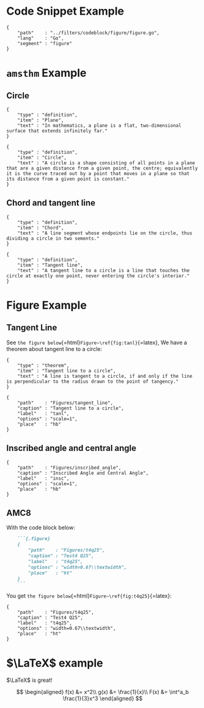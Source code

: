 # Code Snippet Example

```{.snippet}
{
    "path"    : "../filters/codeblock/figure/figure.go",
    "lang"    : "Go",
    "segment" : "figure"
}
```

# `amsthm` Example

## Circle

```{.theorem}
{
    "type" : "definition",
    "item" : "Plane",
    "text" : "In mathematics, a plane is a flat, two-dimensional surface that extends infinitely far."
}
```

```{.theorem}
{
    "type" : "definition",
    "item" : "Circle",
    "text" : "A circle is a shape consisting of all points in a plane that are a given distance from a given point, the centre; equivalently it is the curve traced out by a point that moves in a plane so that its distance from a given point is constant."
}
```

## Chord and tangent line

```{.theorem}
{
    "type" : "definition",
    "item" : "Chord",
    "text" : "A line segment whose endpoints lie on the circle, thus dividing a circle in two sements."
}
```

```{.theorem}
{
    "type" : "definition",
    "item" : "Tangent line",
    "text" : "A tangent line to a circle is a line that touches the circle at exactly one point, never entering the circle's interior."
}
```

# Figure Example

## Tangent Line

See `the figure below`{=html}`Figure~\ref{fig:tanl}`{=latex},
We have a theorem about tangent line to a circle:

```{.theorem}
{
    "type" : "theorem",
    "item" : "Tangent line to a circle",
    "text" : "A line is tangent to a circle, if and only if the line is perpendicular to the radius drawn to the point of tangency."
}
```

```{.figure}
{
    "path"    : "Figures/tangent_line",
    "caption" : "Tangent line to a circle",
    "label"   : "tanl",
    "options" : "scale=1",
    "place"   : "hb"
}
```

## Inscribed angle and central angle

```{.figure}
{
    "path"    : "Figures/inscribed_angle",
    "caption" : "Inscribed Angle and Central Angle",
    "label"   : "insc",
    "options" : "scale=1",
    "place"   : "hb"
}
```

## AMC8

With the code block below:

```Markdown
    ```{.figure}
    {
        "path"    : "Figures/t4q25",
        "caption" : "Test4 Q25",
        "label"   : "t4q25",
        "options" : "width=0.67\\textwidth",
        "place"   : "ht"
    }
    ```
```

You get `the figure below`{=html}`Figure~\ref{fig:t4q25}`{=latex}:

```{.figure}
{
    "path"    : "Figures/t4q25",
    "caption" : "Test4 Q25",
    "label"   : "t4q25",
    "options" : "width=0.67\\textwidth",
    "place"   : "ht"
}
```

# $\LaTeX$ example

$\LaTeX$ is great!

$$
\begin{aligned}
  f(x) &= x^2\\
  g(x) &= \frac{1}{x}\\
  F(x) &= \int^a_b \frac{1}{3}x^3
\end{aligned}
$$
